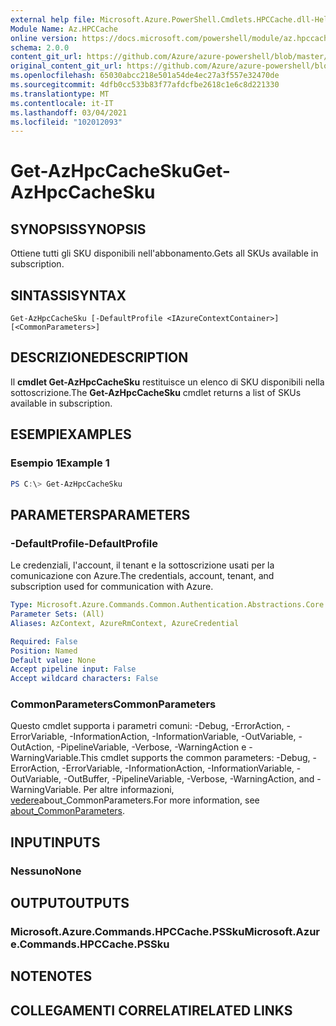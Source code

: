 ```yaml
---
external help file: Microsoft.Azure.PowerShell.Cmdlets.HPCCache.dll-Help.xml
Module Name: Az.HPCCache
online version: https://docs.microsoft.com/powershell/module/az.hpccache/get-azhpccachesku
schema: 2.0.0
content_git_url: https://github.com/Azure/azure-powershell/blob/master/src/HPCCache/HPCCache/help/Get-AzHpcCacheSku.md
original_content_git_url: https://github.com/Azure/azure-powershell/blob/master/src/HPCCache/HPCCache/help/Get-AzHpcCacheSku.md
ms.openlocfilehash: 65030abcc218e501a54de4ec27a3f557e32470de
ms.sourcegitcommit: 4dfb0cc533b83f77afdcfbe2618c1e6c8d221330
ms.translationtype: MT
ms.contentlocale: it-IT
ms.lasthandoff: 03/04/2021
ms.locfileid: "102012093"
---
```

# <span data-ttu-id="5c1d8-101">Get-AzHpcCacheSku</span><span class="sxs-lookup"><span data-stu-id="5c1d8-101">Get-AzHpcCacheSku</span></span>

## <span data-ttu-id="5c1d8-102">SYNOPSIS</span><span class="sxs-lookup"><span data-stu-id="5c1d8-102">SYNOPSIS</span></span>
<span data-ttu-id="5c1d8-103">Ottiene tutti gli SKU disponibili nell'abbonamento.</span><span class="sxs-lookup"><span data-stu-id="5c1d8-103">Gets all SKUs available in subscription.</span></span>

## <span data-ttu-id="5c1d8-104">SINTASSI</span><span class="sxs-lookup"><span data-stu-id="5c1d8-104">SYNTAX</span></span>

```
Get-AzHpcCacheSku [-DefaultProfile <IAzureContextContainer>] [<CommonParameters>]
```

## <span data-ttu-id="5c1d8-105">DESCRIZIONE</span><span class="sxs-lookup"><span data-stu-id="5c1d8-105">DESCRIPTION</span></span>
<span data-ttu-id="5c1d8-106">Il **cmdlet Get-AzHpcCacheSku** restituisce un elenco di SKU disponibili nella sottoscrizione.</span><span class="sxs-lookup"><span data-stu-id="5c1d8-106">The **Get-AzHpcCacheSku** cmdlet returns a list of SKUs available in subscription.</span></span>

## <span data-ttu-id="5c1d8-107">ESEMPI</span><span class="sxs-lookup"><span data-stu-id="5c1d8-107">EXAMPLES</span></span>

### <span data-ttu-id="5c1d8-108">Esempio 1</span><span class="sxs-lookup"><span data-stu-id="5c1d8-108">Example 1</span></span>
```powershell
PS C:\> Get-AzHpcCacheSku
```

## <span data-ttu-id="5c1d8-109">PARAMETERS</span><span class="sxs-lookup"><span data-stu-id="5c1d8-109">PARAMETERS</span></span>

### <span data-ttu-id="5c1d8-110">-DefaultProfile</span><span class="sxs-lookup"><span data-stu-id="5c1d8-110">-DefaultProfile</span></span>
<span data-ttu-id="5c1d8-111">Le credenziali, l'account, il tenant e la sottoscrizione usati per la comunicazione con Azure.</span><span class="sxs-lookup"><span data-stu-id="5c1d8-111">The credentials, account, tenant, and subscription used for communication with Azure.</span></span>

```yaml
Type: Microsoft.Azure.Commands.Common.Authentication.Abstractions.Core.IAzureContextContainer
Parameter Sets: (All)
Aliases: AzContext, AzureRmContext, AzureCredential

Required: False
Position: Named
Default value: None
Accept pipeline input: False
Accept wildcard characters: False
```

### <span data-ttu-id="5c1d8-112">CommonParameters</span><span class="sxs-lookup"><span data-stu-id="5c1d8-112">CommonParameters</span></span>
<span data-ttu-id="5c1d8-113">Questo cmdlet supporta i parametri comuni: -Debug, -ErrorAction, -ErrorVariable, -InformationAction, -InformationVariable, -OutVariable, -OutAction, -PipelineVariable, -Verbose, -WarningAction e -WarningVariable.</span><span class="sxs-lookup"><span data-stu-id="5c1d8-113">This cmdlet supports the common parameters: -Debug, -ErrorAction, -ErrorVariable, -InformationAction, -InformationVariable, -OutVariable, -OutBuffer, -PipelineVariable, -Verbose, -WarningAction, and -WarningVariable.</span></span> <span data-ttu-id="5c1d8-114">Per altre informazioni, [vedere](http://go.microsoft.com/fwlink/?LinkID=113216)about_CommonParameters.</span><span class="sxs-lookup"><span data-stu-id="5c1d8-114">For more information, see [about_CommonParameters](http://go.microsoft.com/fwlink/?LinkID=113216).</span></span>

## <span data-ttu-id="5c1d8-115">INPUT</span><span class="sxs-lookup"><span data-stu-id="5c1d8-115">INPUTS</span></span>

### <span data-ttu-id="5c1d8-116">Nessuno</span><span class="sxs-lookup"><span data-stu-id="5c1d8-116">None</span></span>

## <span data-ttu-id="5c1d8-117">OUTPUT</span><span class="sxs-lookup"><span data-stu-id="5c1d8-117">OUTPUTS</span></span>

### <span data-ttu-id="5c1d8-118">Microsoft.Azure.Commands.HPCCache.PSSku</span><span class="sxs-lookup"><span data-stu-id="5c1d8-118">Microsoft.Azure.Commands.HPCCache.PSSku</span></span>

## <span data-ttu-id="5c1d8-119">NOTE</span><span class="sxs-lookup"><span data-stu-id="5c1d8-119">NOTES</span></span>

## <span data-ttu-id="5c1d8-120">COLLEGAMENTI CORRELATI</span><span class="sxs-lookup"><span data-stu-id="5c1d8-120">RELATED LINKS</span></span>
